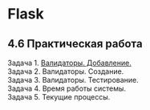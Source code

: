 # Flask
## 4.6 Практическая работа

Задача 1. [Валидаторы. Добавление.](https://github.com/wafflelios/Python-Advanced/blob/main/mod4/validators_addition.py)<br>
Задача 2. Валидаторы. Создание.<br>
Задача 3. Валидаторы. Тестирование.<br>
Задача 4. Время работы системы.<br>
Задача 5. Текущие процессы.
